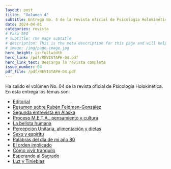 ```yaml
---
layout: post
title:  "Volumen 4"
subtitle: Entrega No. 4 de la revista oficial de Psicología Holokinética
date: 2024-04-01
categories: revista
# Para SEO
# subtitle: The page subtitle
# description: This is the meta description for this page and will help it appear in search engines
# image: /img/page-image.jpg
hero_height: is-fullwidth
hero_link: /pdf/REVISTAPH-04.pdf
hero_link_text: Descarga la revista completa
issue_number: 04
pdf_file: /pdf/REVISTAPH-04.pdf
---
```


Ha salido el volúmen No. 04 de la revista oficial de Psicología Holokinética. 
En esta entrega los temas son:


- [Editorial](/pdf/REVISTAPH-04.pdf#page=4)
- [Resumen sobre Rubén Feldman-González](/pdf/REVISTAPH-04.pdf#page=5)
- [Segunda entrevista en Alaska](/pdf/REVISTAPH-04.pdf#page=7)
- [Proceso M.E.T.A., pensamiento y cultura](/pdf/REVISTAPH-04.pdf#page=20)
- [La bellota humana](/pdf/REVISTAPH-04.pdf#page=29)
- [Percepción Unitaria, alimentación y dietas](/pdf/REVISTAPH-04.pdf#page=31)
- [Sexo y espíritu](/pdf/REVISTAPH-04.pdf#page=32)
- [Palabras del día de mi año 80](/pdf/REVISTAPH-04.pdf#page=34)
- [El orden implicado](/pdf/REVISTAPH-04.pdf#page=35)
- [Cómo vivir tranquilo](/pdf/REVISTAPH-04.pdf#page=37)
- [Esperando al Sagrado](/pdf/REVISTAPH-04.pdf#page=39)
- [Luz y Tinieblas](/pdf/REVISTAPH-04.pdf#page=43)
